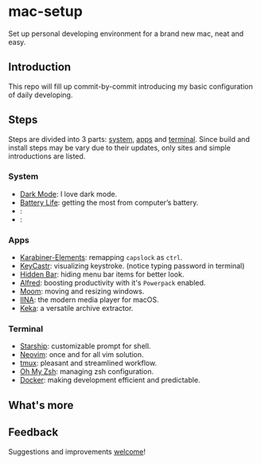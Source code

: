 
# mac-setup

Set up personal developing environment for a brand new mac, neat and easy.

## Introduction

This repo will fill up commit-by-commit introducing my basic configuration of
daily developing.

## Steps

Steps are divided into 3 parts: [system](#System), [apps](#Apps) and [terminal](#Terminal). Since build and install steps may be vary due to their updates, only sites and simple introductions are listed.

### System

 - [Dark Mode](https://support.apple.com/en-us/HT208976): I love dark mode.
 - [Battery Life](https://support.apple.com/en-us/HT204054): getting the most from computer’s battery.
 - []():
 - []():

### Apps

 - [Karabiner-Elements](https://karabiner-elements.pqrs.org): remapping `capslock` as `ctrl`.
 - [KeyCastr](https://github.com/keycastr/keycastr): visualizing keystroke. (notice typing password in terminal)
 - [Hidden Bar](https://github.com/dwarvesf/hidden): hiding menu bar items for better look.
 - [Alfred](https://www.alfredapp.com): boosting productivity with it's `Powerpack` enabled.
 - [Moom](https://manytricks.com/moom/): moving and resizing windows.
 - [IINA](https://iina.io): the modern media player for macOS.
 - [Keka](https://www.keka.io): a versatile archive extractor.

### Terminal

 - [Starship](https://github.com/starship/starship): customizable prompt for shell.
 - [Neovim](https://neovim.io): once and for all vim solution.
 - [tmux](https://github.com/tmux/tmux): pleasant and streamlined workflow.
 - [Oh My Zsh](https://github.com/ohmyzsh/ohmyzsh): managing zsh configuration.
 - [Docker](https://github.com/ohmyzsh/ohmyzsh): making development efficient and predictable.

## What's more

## Feedback

Suggestions and improvements [welcome](https://github.com/kxdc/mac-setup/issues)!

